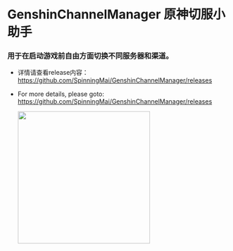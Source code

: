 # GenshinChannelManager 原神切服小助手
### 用于在启动游戏前自由方面切换不同服务器和渠道。
- 详情请查看release内容：<https://github.com/SpinningMai/GenshinChannelManager/releases>
- For more details, please goto: <https://github.com/SpinningMai/GenshinChannelManager/releases>

  <img src="https://github.com/user-attachments/assets/f367f46d-c260-4d34-9506-4d75921d7b1b" width="300">